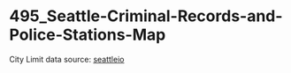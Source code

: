 # 495_Seattle-Criminal-Records-and-Police-Stations-Map

City Limit data source: [seattleio](https://github.com/seattleio/seattle-boundaries-data/blob/master/data/city-limits.geojson)


